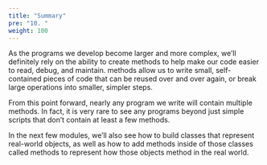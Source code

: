 ```yaml
---
title: "Summary"
pre: "10. "
weight: 100
---
```


As the programs we develop become larger and more complex, we’ll definitely rely on the ability to create methods to help make our code easier to read, debug, and maintain. methods allow us to write small, self-contained pieces of code that can be reused over and over again, or break large operations into smaller, simpler steps.

From this point forward, nearly any program we write will contain multiple methods. In fact, it is very rare to see any programs beyond just simple scripts that don’t contain at least a few methods.

In the next few modules, we’ll also see how to build classes that represent real-world objects, as well as how to add methods inside of those classes called methods to represent how those objects method in the real world. 